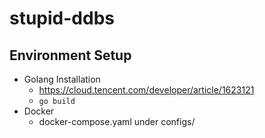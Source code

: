 # stupid-ddbs

## Environment Setup

+ Golang Installation 
  + https://cloud.tencent.com/developer/article/1623121
  + `go build`
+ Docker
  + docker-compose.yaml under configs/
